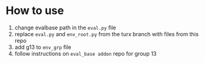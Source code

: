 # How to use

1. change evalbase path in the `eval.py` file
2. replace `eval.py` and `env_root.py` from the turx branch with files from this repo
3. add g13 to `env_grp` file
4. follow instructions on `eval_base addon` repo for group 13

